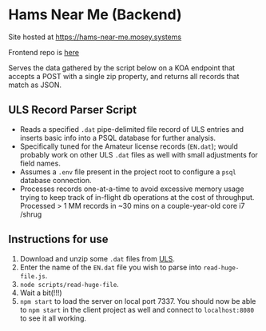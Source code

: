 # Hams Near Me (Backend)

Site hosted at https://hams-near-me.mosey.systems

Frontend repo is [here](https://github.com/bartlett705/hams-near-me-client)

Serves the data gathered by the script below on a KOA endpoint that accepts a POST with a single zip property, and returns all records that match as JSON.

## ULS Record Parser Script

- Reads a specified `.dat` pipe-delimited file record of ULS entries and inserts basic info into a PSQL database for further analysis.
- Specifically tuned for the Amateur license records (`EN.dat`); would probably work on other ULS `.dat` files as well with small adjustments for field names.
- Assumes a `.env` file present in the project root to configure a `psql` database connection.
- Processes records one-at-a-time to avoid excessive memory usage trying to keep track of in-flight db operations at the cost of throughput. Processed > 1 MM records in ~30 mins on a couple-year-old core i7 /shrug

## Instructions for use

1. Download and unzip some `.dat` files from [ULS](https://fcc.gov).
2. Enter the name of the `EN.dat` file you wish to parse into `read-huge-file.js`.
3. `node scripts/read-huge-file`.
4. Wait a bit(!!!)
5. `npm start` to load the server on local port 7337. You should now be able to `npm start` in the client project as well and connect to `localhost:8080` to see it all working.
